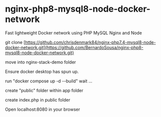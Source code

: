 # nginx-php8-mysql8-node-docker-network
Fast lightweight Docker network using PHP MySQL Nginx and Node

git clone [https://github.com/chrisdenmark84/nginx-php7.4-mysql8-node-docker-network.git](https://github.com/BernardoSousa/nginx-php8-mysql8-node-docker-network.git)

move into nginx-stack-demo folder

Ensure docker desktop has spun up. 

run "docker compose up -d --build"
wait ...

create "public" folder within app folder

create index.php in public folder

Open localhost:8080 in your browser
